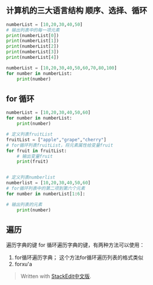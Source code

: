 计算机的三大语言结构
顺序、选择、循环
--

```python
numberList = [10,20,30,40,50]
# 输出列表中的每一项元素
print(numberList[0])
print(numberList[1])
print(numberList[2])
print(numberList[3])
print(numberList[4])
```

```python
numberList = [10,20,30,40,50,60,70,80,100]
for number in numberList:
	print(number)
```

for 循环
--
```python
numberList = [10,20,30,40,50,60]
for number in numberList:
	print(number)

# 定义列表fruitList
fruitList = ["apple","grape","cherry"]
# for循环列表fruitList，将元素属性给变量fruit
for fruit in fruitList:
	# 输出变量fruit
	print(fruit)


# 定义列表numberlist
numberlist = [10,20,30,40,50,60]
# for循环列表中的第二项到第六个元素
for number in numberList[1:6]:

# 输出列表的元素
	print(number)
```

遍历 
--
遍历字典的键
for 循环遍历字典的键，有两种方法可以使用：
 
 1. for循环遍历字典；
 这个方法for循环遍历列表的格式类似
 2. forxu'a 

> Written with [StackEdit中文版](https://stackedit.cn/).
<!--stackedit_data:
eyJoaXN0b3J5IjpbNDc3NzYyNjEzLDEwNTM1MzgyMjQsOTI0Nz
E5NTMzXX0=
-->